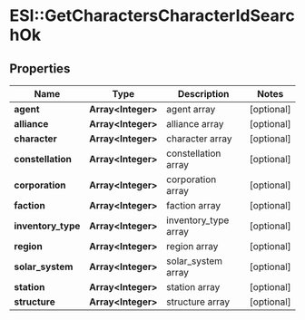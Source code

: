 # ESI::GetCharactersCharacterIdSearchOk

## Properties
Name | Type | Description | Notes
------------ | ------------- | ------------- | -------------
**agent** | **Array&lt;Integer&gt;** | agent array | [optional] 
**alliance** | **Array&lt;Integer&gt;** | alliance array | [optional] 
**character** | **Array&lt;Integer&gt;** | character array | [optional] 
**constellation** | **Array&lt;Integer&gt;** | constellation array | [optional] 
**corporation** | **Array&lt;Integer&gt;** | corporation array | [optional] 
**faction** | **Array&lt;Integer&gt;** | faction array | [optional] 
**inventory_type** | **Array&lt;Integer&gt;** | inventory_type array | [optional] 
**region** | **Array&lt;Integer&gt;** | region array | [optional] 
**solar_system** | **Array&lt;Integer&gt;** | solar_system array | [optional] 
**station** | **Array&lt;Integer&gt;** | station array | [optional] 
**structure** | **Array&lt;Integer&gt;** | structure array | [optional] 

